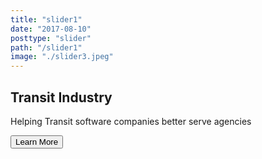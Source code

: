 ```yaml
---
title: "slider1"
date: "2017-08-10"
posttype: "slider"
path: "/slider1"
image: "./slider3.jpeg"
---
```


<h2>Transit Industry</h2>

<p>Helping Transit software companies better serve agencies</p>

<button>Learn More</button>
